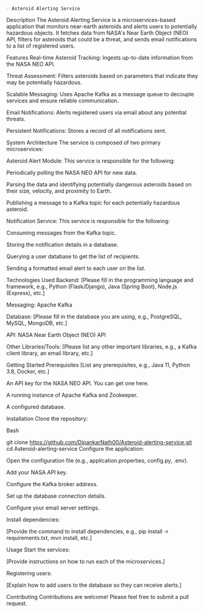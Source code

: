                                                                                        ☄️ Asteroid Alerting Service
Description
The Asteroid Alerting Service is a microservices-based application that monitors near-earth asteroids and alerts users to potentially hazardous objects. It fetches data from NASA's Near Earth Object (NEO) API, filters for asteroids that could be a threat, and sends email notifications to a list of registered users.

Features
Real-time Asteroid Tracking: Ingests up-to-date information from the NASA NEO API.

Threat Assessment: Filters asteroids based on parameters that indicate they may be potentially hazardous.

Scalable Messaging: Uses Apache Kafka as a message queue to decouple services and ensure reliable communication.

Email Notifications: Alerts registered users via email about any potential threats.

Persistent Notifications: Stores a record of all notifications sent.

System Architecture
The service is composed of two primary microservices:

Asteroid Alert Module: This service is responsible for the following:

Periodically polling the NASA NEO API for new data.

Parsing the data and identifying potentially dangerous asteroids based on their size, velocity, and proximity to Earth.

Publishing a message to a Kafka topic for each potentially hazardous asteroid.

Notification Service: This service is responsible for the following:

Consuming messages from the Kafka topic.

Storing the notification details in a database.

Querying a user database to get the list of recipients.

Sending a formatted email alert to each user on the list.

Technologies Used
Backend: [Please fill in the programming language and framework, e.g., Python (Flask/Django), Java (Spring Boot), Node.js (Express), etc.]

Messaging: Apache Kafka

Database: [Please fill in the database you are using, e.g., PostgreSQL, MySQL, MongoDB, etc.]

API: NASA Near Earth Object (NEO) API

Other Libraries/Tools: [Please list any other important libraries, e.g., a Kafka client library, an email library, etc.]

Getting Started
Prerequisites
[List any prerequisites, e.g., Java 11, Python 3.8, Docker, etc.]

An API key for the NASA NEO API. You can get one here.

A running instance of Apache Kafka and Zookeeper.

A configured database.

Installation
Clone the repository:

Bash

git clone https://github.com/DipankarNath00/Asteroid-alerting-service.git
cd Asteroid-alerting-service
Configure the application:

Open the configuration file (e.g., application.properties, config.py, .env).

Add your NASA API key.

Configure the Kafka broker address.

Set up the database connection details.

Configure your email server settings.

Install dependencies:

[Provide the command to install dependencies, e.g., pip install -r requirements.txt, mvn install, etc.]

Usage
Start the services:

[Provide instructions on how to run each of the microservices.]

Registering users:

[Explain how to add users to the database so they can receive alerts.]

Contributing
Contributions are welcome! Please feel free to submit a pull request.
